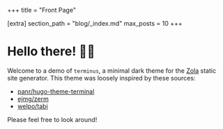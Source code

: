 +++
title = "Front Page"

[extra]
section_path = "blog/_index.md"
max_posts = 10
+++

# Hello there! 👋🏼

Welcome to a demo of `terminus`, a minimal dark theme for the
[Zola](https://www.getzola.org/) static site generator. This theme was loosely
inspired by these sources:

* [panr/hugo-theme-terminal](https://github.com/panr/hugo-theme-terminal)
* [ejmg/zerm](https://github.com/ejmg/zerm)
* [welpo/tabi](https://github.com/welpo/tabi)

Please feel free to look around!
